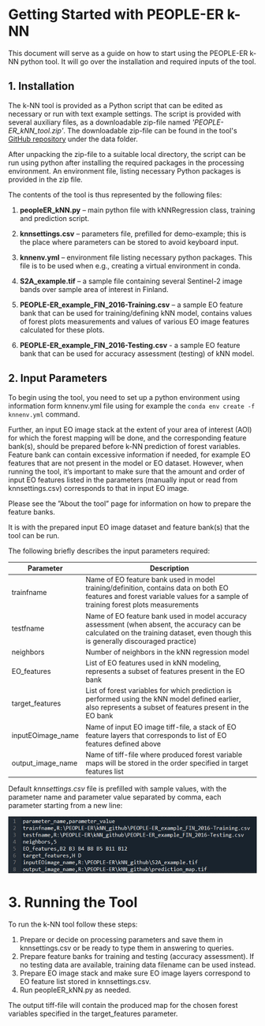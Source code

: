 # Getting Started with PEOPLE-ER k-NN

This document will serve as a guide on how to start using the PEOPLE-ER k-NN python tool. It will go over the installation and required inputs of the tool.

## 1. Installation

The k-NN tool is provided as a Python script that can be edited as necessary or run with text example settings. The script is provided with several auxiliary files, as a downloadable zip-file named *'PEOPLE-ER_kNN_tool.zip'*. The downloadable zip-file can be found in the tool's [GitHub repository](https://github.com/PEOPLE-ER) under the data folder.

After unpacking the zip-file to a suitable local directory, the script can be run using python after installing the required packages in the processing environment. An environment file, listing necessary Python packages is provided in the zip file.

The contents of the tool is thus represented by the following files:

1. **peopleER_kNN.py** – main python file with kNNRegression class, training and prediction script. 

2. **knnsettings.csv** – parameters file, prefilled for demo-example; this is the place where parameters can be stored to avoid keyboard input. 

3. **knnenv.yml** – environment file listing necessary python packages. This file is to be used when e.g., creating a virtual environment in conda.  

4. **S2A_example.tif** – a sample file containing several Sentinel-2 image bands over sample area of interest in Finland. 

5. **PEOPLE-ER_example_FIN_2016-Training.csv** – a sample EO feature bank that can be used for training/defining kNN model, contains values of forest plots measurements and values of various EO image features calculated for these plots.  

6. **PEOPLE-ER_example_FIN_2016-Testing.csv** - a sample EO feature bank that can be used for accuracy assessment (testing) of kNN model.

## 2. Input Parameters

To begin using the tool, you need to set up a python environment using information form knnenv.yml file using for example the ```conda env create -f knnenv.yml``` command.

Further, an input EO image stack at the extent of your area of interest (AOI) for which the forest mapping will be done, and the corresponding feature bank(s), should be prepared before k-NN prediction of forest variables. Feature bank can contain excessive information if needed, for example EO features that are not present in the model or EO dataset. However, when running the tool, it’s important to make sure that the amount and order of input EO features listed in the parameters (manually input or read from knnsettings.csv) corresponds to that in input EO image.  

Please see the ”About the tool” page for information on how to prepare the feature banks.  

It is with the prepared input EO image dataset and feature bank(s) that the tool can be run.

The following briefly describes the input parameters required:

| Parameter | Description |
| --- | --- |
| trainfname | Name of EO feature bank used in model training/definition, contains data on both EO features and forest variable values for a sample of training forest plots measurements   |
| testfname | Name of EO feature bank used in model accuracy assessment (when absent, the accuracy can be calculated on the training dataset, even though this is generally discouraged practice) |
| neighbors | Number of neighbors in the kNN regression model |
| EO_features | List of EO features used in kNN modeling, represents a subset of features present in the EO bank |
| target_features | List of forest variables for which prediction is performed using the kNN model defined earlier, also represents a subset of features present in the EO bank |
| inputEOimage_name | Name of input EO image tiff-file, a stack of EO feature layers that corresponds to list of EO features defined above |
| output_image_name | Name of tiff-file where produced forest variable maps will be stored in the order specified in target features list|

Default *knnsettings.csv* file is prefilled with sample values, with the parameter name and parameter value separated by comma, each parameter starting from a new line:  

![image](asset/knnsetting_example.png)

# 3. Running the Tool

To run the k-NN tool follow these steps:

1. Prepare or decide on processing parameters and save them in knnsettings.csv or be ready to type them in answering to queries.
2. Prepare feature banks for training and testing (accuracy assessment). If no testing data are available, training data filename can be used instead.
3. Prepare EO image stack and make sure EO image layers correspond to EO feature list stored in knnsettings.csv.
4. Run peopleER_kNN.py as needed.

The output tiff-file will contain the produced map for the chosen forest variables specified in the target_features parameter.
